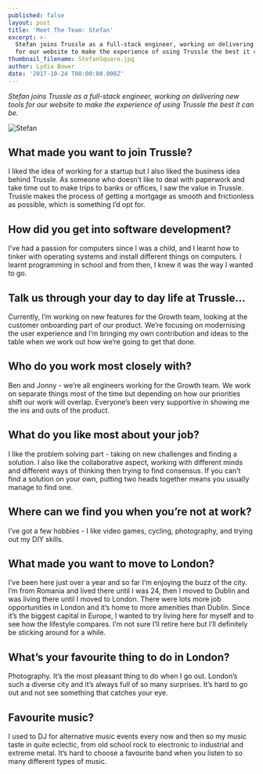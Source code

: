 ```yaml
---
published: false
layout: post
title: 'Meet The Team: Stefan'
excerpt: >-
  Stefan joins Trussle as a full-stack engineer, working on delivering new tools
  for our website to make the experience of using Trussle the best it can be.   
thumbnail_filename: StefanSquare.jpg
author: Lydia Bower
date: '2017-10-24 T00:00:00.000Z'
---
```

_Stefan joins Trussle as a full-stack engineer, working on delivering new tools for our website to make the experience of using Trussle the best it can be._ 

![Stefan]({{site.baseurl}}/images/post_images/Stefan.jpg)

## What made you want to join Trussle?
I liked the idea of working for a startup but I also liked the business idea behind Trussle. As someone who doesn’t like to deal with paperwork and take time out to make trips to banks or offices, I saw the value in Trussle. Trussle makes the process of getting a mortgage as smooth and frictionless as possible, which is something I’d opt for. 

## How did you get into software development?
I’ve had a passion for computers since I was a child, and I learnt how to tinker with operating systems and install different things on computers. I learnt programming in school and from then, I knew it was the way I wanted to go. 

## Talk us through your day to day life at Trussle...
Currently, I’m working on new features for the Growth team, looking at the customer onboarding part of our product. We’re focusing on modernising the user experience and I’m bringing my own contribution and ideas to the table when we work out how we’re going to get that done. 

## Who do you work most closely with?
Ben and Jonny - we’re all engineers working for the Growth team. We work on separate things most of the time but depending on how our priorities shift our work will overlap. Everyone’s been very supportive in showing me the ins and outs of the product. 

## What do you like most about your job?
I like the problem solving part - taking on new challenges and finding a solution. I also like the collaborative aspect, working with different minds and different ways of thinking then trying to find consensus. If you can’t find a solution on your own, putting two heads together means you usually manage to find one. 

## Where can we find you when you’re not at work?
I’ve got a few hobbies - I like video games, cycling, photography, and trying out my DIY skills. 

## What made you want to move to London?
I’ve been here just over a year and so far I’m enjoying the buzz of the city. I’m from Romania and lived there until I was 24, then I moved to Dublin and was living there until I moved to London. There were lots more job opportunities in London and it’s home to more amenities than Dublin. Since it’s the biggest capital in Europe, I wanted to try living here for myself and to see how the lifestyle compares. I’m not sure I’ll retire here but I’ll definitely be sticking around for a while. 

## What’s your favourite thing to do in London?
Photography. It’s the most pleasant thing to do when I go out. London’s such a diverse city and it’s always full of so many surprises. It’s hard to go out and not see something that catches your eye.

## Favourite music?
I used to DJ for alternative music events every now and then so my music taste in quite eclectic, from old school rock to electronic to industrial and extreme metal. It’s hard to choose a favourite band when you listen to so many different types of music.
